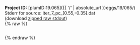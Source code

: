 **Project ID:** [plumID:19.065]({{ '/' | absolute_url }}eggs/19/065/)  
Stderr for source:  iter_7_pc_[0.55,-0.35].dat   
(download [zipped raw stdout](iter_7_pc_[0.55,-0.35].dat.plumed.stdout.txt.zip))  
{% raw %}
<pre>
</pre>
{% endraw %}
